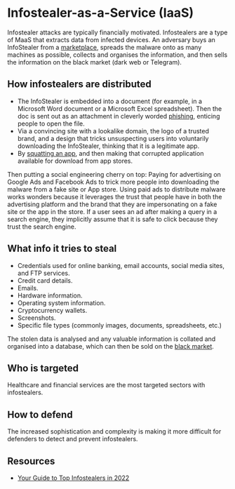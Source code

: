 # Infostealer-as-a-Service (IaaS)

Infostealer attacks are typically financially motivated. Infostealers are a type of MaaS that extracts data from infected devices. An adversary buys an InfoStealer from a [marketplace](marketplace.md), spreads the malware onto as many machines as possible, collects and organises the information, and then sells the information on the black market (dark web or Telegram).

## How infostealers are distributed

* The InfoStealer is embedded into a document (for example, in a Microsoft Word document or a Microsoft Excel spreadsheet). Then the doc is sent out as an attachment in cleverly worded [phishing](../mitre/phishing.md), enticing people to open the file. 
* Via a convincing site with a lookalike domain, the logo of a trusted brand, and a design that tricks unsuspecting users into voluntarily downloading the InfoStealer, thinking that it is a legitimate app. 
* By [squatting an app](../mitre/supply-chain.md), and then making that corrupted application available for download from app stores. 

Then putting a social engineering cherry on top: Paying for advertising on Google Ads and Facebook Ads to trick more people into downloading the malware from a fake site or App store. Using paid ads to distribute malware works wonders because it leverages the trust that people have in both the advertising platform and the brand that they are impersonating on a fake site or the app in the store. If a user sees an ad after making a query in a search engine, they implicitly assume that it is safe to click because they trust the search engine.

## What info it tries to steal

* Credentials used for online banking, email accounts, social media sites, and FTP services.
* Credit card details.
* Emails.
* Hardware information.
* Operating system information.
* Cryptocurrency wallets.
* Screenshots.
* Specific file types (commonly images, documents, spreadsheets, etc.)

The stolen data is analysed and any valuable information is collated and organised into a database, which can then be sold on the [black market](marketplace.md).

## Who is targeted

Healthcare and financial services are the most targeted sectors with infostealers.

## How to defend

The increased sophistication and complexity is making it more difficult for defenders to detect and prevent infostealers.

## Resources

* [Your Guide to Top Infostealers in 2022](https://blog.morphisec.com/infostealer-comparison)


